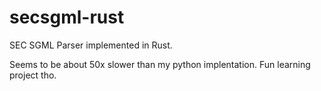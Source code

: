 # secsgml-rust

SEC SGML Parser implemented in Rust.

Seems to be about 50x slower than my python implentation. Fun learning project tho.